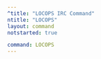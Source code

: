 ```yaml
---
^title: "LOCOPS IRC Command"
ntitle: "LOCOPS"
layout: command
notstarted: true

command: LOCOPS
---
```

